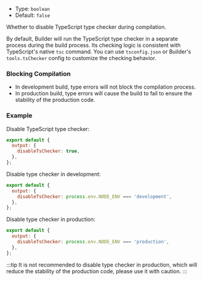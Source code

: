- Type: `boolean`
- Default: `false`

Whether to disable TypeScript type checker during compilation.

By default, Builder will run the TypeScript type checker in a separate process during the build process. Its checking logic is consistent with TypeScript's native `tsc` command. You can use `tsconfig.json` or Builder's `tools.tsChecker` config to customize the checking behavior.

### Blocking Compilation

- In development build, type errors will not block the compilation process.
- In production build, type errors will cause the build to fail to ensure the stability of the production code.

### Example

Disable TypeScript type checker:

```js
export default {
  output: {
    disableTsChecker: true,
  },
};
```

Disable type checker in development:

```js
export default {
  output: {
    disableTsChecker: process.env.NODE_ENV === 'development',
  },
};
```

Disable type checker in production:

```js
export default {
  output: {
    disableTsChecker: process.env.NODE_ENV === 'production',
  },
};
```

:::tip
It is not recommended to disable type checker in production, which will reduce the stability of the production code, please use it with caution.
:::
